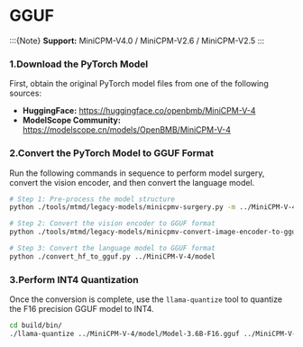 # GGUF

:::{Note}
**Support:** MiniCPM-V4.0 / MiniCPM-V2.6 / MiniCPM-V2.5
:::

### 1.Download the PyTorch Model

First, obtain the original PyTorch model files from one of the following sources:

*   **HuggingFace:** https://huggingface.co/openbmb/MiniCPM-V-4
*   **ModelScope Community:** https://modelscope.cn/models/OpenBMB/MiniCPM-V-4

### 2.Convert the PyTorch Model to GGUF Format

Run the following commands in sequence to perform model surgery, convert the vision encoder, and then convert the language model.

```bash
# Step 1: Pre-process the model structure
python ./tools/mtmd/legacy-models/minicpmv-surgery.py -m ../MiniCPM-V-4

# Step 2: Convert the vision encoder to GGUF format
python ./tools/mtmd/legacy-models/minicpmv-convert-image-encoder-to-gguf.py -m ../MiniCPM-V-4 --minicpmv-projector ../MiniCPM-V-4/minicpmv.projector --output-dir ../MiniCPM-V-4/ --minicpmv_version 5

# Step 3: Convert the language model to GGUF format
python ./convert_hf_to_gguf.py ../MiniCPM-V-4/model
```

### 3.Perform INT4 Quantization

Once the conversion is complete, use the `llama-quantize` tool to quantize the F16 precision GGUF model to INT4.

```bash
cd build/bin/
./llama-quantize ../MiniCPM-V-4/model/Model-3.6B-F16.gguf ../MiniCPM-V-4/model/Model-3.6B-Q4_K_M.gguf Q4_K_M
```
